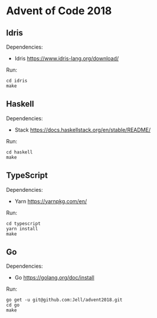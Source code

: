 # Advent of Code 2018

## Idris

Dependencies:

 * Idris https://www.idris-lang.org/download/

Run:

```
cd idris
make
```

## Haskell

Dependencies:

 * Stack https://docs.haskellstack.org/en/stable/README/

Run:

```
cd haskell
make
```

## TypeScript

Dependencies:

 * Yarn https://yarnpkg.com/en/

Run:

```
cd typescript
yarn install
make
```

## Go

Dependencies:

 * Go https://golang.org/doc/install

Run:

```
go get -u git@github.com:Jell/advent2018.git
cd go
make
```

